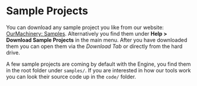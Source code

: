 # Sample Projects

You can download any sample project you like from our website:  [OurMachinery: Samples](https://ourmachinery.com/samples.html). Alternatively you find them under **Help > Download Sample Projects** in the main menu. After you have downloaded them you can open them via the *Download Tab* or directly from the hard drive.

A few sample projects are coming by default with the Engine, you find them in the root folder under `samples/`. If you are interested in how our tools work you can look their source code up in the `code/` folder.
